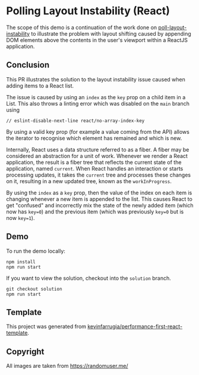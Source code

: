 # Polling Layout Instability (React)

The scope of this demo is a continuation of the work done on [poll-layout-instability](https://github.com/kevinfarrugia/poll-layout-instability) to illustrate the problem with layout shifting caused by appending DOM elements above the contents in the user's viewport within a ReactJS application.

## Conclusion

This PR illustrates the solution to the layout instability issue caused when adding items to a React list.

The issue is caused by using an `index` as the `key` prop on a child item in a List. This also throws a linting error which was disabled on the `main` branch using

```
// eslint-disable-next-line react/no-array-index-key
```

By using a valid key prop (for example a value coming from the API) allows the iterator to recognise which element has remained and which is new.

Internally, React uses a data structure referred to as a fiber. A fiber may be considered an abstraction for a unit of work. Whenever we render a React application, the result is a fiber tree that reflects the current state of the application, named `current`. When React handles an interaction or starts processing updates, it takes the `current` tree and processes these changes on it, resulting in a new updated tree, known as the `workInProgress`.

By using the `index` as a `key` prop, then the value of the index on each item is changing whenever a new item is appended to the list. This causes React to get "confused" and incorrectly mix the state of the newly added item (which now has `key=0`) and the previous item (which was previously `key=0` but is now `key=1`).

## Demo

To run the demo locally:

```
npm install
npm run start
```

If you want to view the solution, checkout into the `solution` branch.

```
git checkout solution
npm run start
```

## Template

This project was generated from [kevinfarrugia/performance-first-react-template](https://github.com/kevinfarrugia/performance-first-react-template).

## Copyright

All images are taken from https://randomuser.me/
